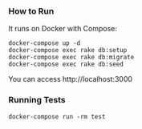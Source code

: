 ### How to Run

It runs on Docker with Compose:

```
docker-compose up -d
docker-compose exec rake db:setup
docker-compose exec rake db:migrate
docker-compose exec rake db:seed
```

You can access http://localhost:3000

### Running Tests

```
docker-compose run -rm test
```
